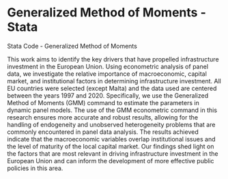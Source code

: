 # Generalized Method of Moments - Stata
Stata Code - Generalized Method of Moments
 
This work aims to identify the key drivers that have propelled infrastructure investment in the European Union. Using econometric analysis of panel data, we investigate the relative importance of macroeconomic, capital market, and institutional factors in determining infrastructure investment. All EU countries were selected (except Malta) and the data used are centered between the years 1997 and 2020. Specifically, we use the Generalized Method of Moments (GMM) command to estimate the parameters in dynamic panel models. The use of the GMM econometric command in this research ensures more accurate and robust results, allowing for the handling of endogeneity and unobserved heterogeneity problems that are commonly encountered in panel data analysis. The results achieved indicate that the macroeconomic variables overlap institutional issues and the level of maturity of the local capital market. Our findings shed light on the factors that are most relevant in driving infrastructure investment in the European Union and can inform the development of more effective public policies in this area. 

